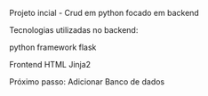 Projeto incial - Crud em python focado em backend

Tecnologias utilizadas no backend:

python
framework flask

Frontend
HTML
Jinja2

Próximo passo: Adicionar Banco de dados

